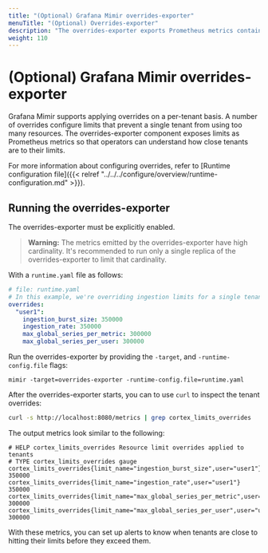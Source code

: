 ```yaml
---
title: "(Optional) Grafana Mimir overrides-exporter"
menuTitle: "(Optional) Overrides-exporter"
description: "The overrides-exporter exports Prometheus metrics containing the configured per-tenant limits."
weight: 110
---
```


# (Optional) Grafana Mimir overrides-exporter

Grafana Mimir supports applying overrides on a per-tenant basis.
A number of overrides configure limits that prevent a single tenant from using too many resources.
The overrides-exporter component exposes limits as Prometheus metrics so that operators can understand how close tenants are to their limits.

For more information about configuring overrides, refer to [Runtime configuration file]({{< relref "../../../configure/overview/runtime-configuration.md" >}}).

## Running the overrides-exporter

The overrides-exporter must be explicitly enabled.

> **Warning:**
> The metrics emitted by the overrides-exporter have high cardinality.
> It's recommended to run only a single replica of the overrides-exporter to limit that cardinality.

With a `runtime.yaml` file as follows:

<!-- prettier-ignore-start -->
[embedmd]:# (../../../../../configurations/overrides-exporter-runtime.yaml)
```yaml
# file: runtime.yaml
# In this example, we're overriding ingestion limits for a single tenant.
overrides:
  "user1":
    ingestion_burst_size: 350000
    ingestion_rate: 350000
    max_global_series_per_metric: 300000
    max_global_series_per_user: 300000
```
<!-- prettier-ignore-end -->

Run the overrides-exporter by providing the `-target`, and `-runtime-config.file` flags:

```
mimir -target=overrides-exporter -runtime-config.file=runtime.yaml
```

After the overrides-exporter starts, you can to use `curl` to inspect the tenant overrides:

```bash
curl -s http://localhost:8080/metrics | grep cortex_limits_overrides
```

The output metrics look similar to the following:

```console
# HELP cortex_limits_overrides Resource limit overrides applied to tenants
# TYPE cortex_limits_overrides gauge
cortex_limits_overrides{limit_name="ingestion_burst_size",user="user1"} 350000
cortex_limits_overrides{limit_name="ingestion_rate",user="user1"} 350000
cortex_limits_overrides{limit_name="max_global_series_per_metric",user="user1"} 300000
cortex_limits_overrides{limit_name="max_global_series_per_user",user="user1"} 300000
```

With these metrics, you can set up alerts to know when tenants are close to hitting their limits
before they exceed them.
